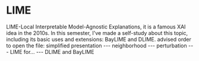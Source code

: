 # LIME
LIME-Local Interpretable Model-Agnostic Explanations, it is a famous XAI idea in the 2010s.
In this semester, I've made a self-study about this topic, including its basic uses and extensions: BayLIME
and DLIME.
advised order to open the file: simplified presentation --- neighborhood  --- perturbation ---
LIME for... --- DLIME and BayLIME
